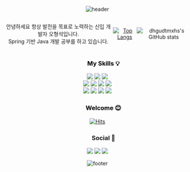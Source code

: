 <div align=center>

![header](https://capsule-render.vercel.app/api?type=waving&customColorList=0,2&height=220&section=header&text=형석`s%20github🎨&fontSize=40)

<div style="display: flex; justify-content: center; align-items: center;">

<p>안녕하세요 항상 발전을 목표로 노력하는 신입 개발자 오형석입니다. <br> Spring 기반 Java 개발 공부를 하고 있습니다.</p>

[![Top Langs](https://github-readme-stats.vercel.app/api/top-langs/?username=dhgudtmxhs&layout=compact)](https://github.com/dhgudtmxhs/github-readme-stats)

![dhgudtmxhs's GitHub stats](https://github-readme-stats.vercel.app/api?username=dhgudtmxhs&show_icons=true&theme=compact)

</div>

<h3 style="text-align: center; color: black;">　　My Skills 💡</h3>
    <img src="https://img.shields.io/badge/Java-yellow?style=flat&logo=openjdk&logoColor=red"/>
    <img src="https://img.shields.io/badge/Spring-green?style=flat&logo=spring&logoColor=black"/>
    <img src="https://img.shields.io/badge/Oracle-blue?style=flat&logo=oracle&logoColor=black"/> 
    <br>
    <img src="https://img.shields.io/badge/HTML-orange?style=flat&logo=html5&logoColor=black"/>
    <img src="https://img.shields.io/badge/css-blue?style=flat&logo=css3&logoColor=black"/>
    <img src="https://img.shields.io/badge/JavaScript-yellow?style=flat&logo=javascript&logoColor=black"/>
    <img src="https://img.shields.io/badge/JQuery-orange?style=flat&logo=jquery&logoColor=black"/> 
    <br>
    <img src="https://img.shields.io/badge/Eclipse-violet?style=flat&logo=eclipse&logoColor=black"/>
    <img src="https://img.shields.io/badge/VS Code-blue?style=flat&logo=vscode&logoColor=black"/>
    <img src="https://img.shields.io/badge/intellij-black?style=flat&logo=intellij idea&logoColor=white"/>
    <img src="https://img.shields.io/badge/GitHub-black?style=flat&logo=jquery&logoColor=red"/>

<h3 style="text-align: center; color: black;">　　Welcome 😊</h3>

[![Hits](https://hits.seeyoufarm.com/api/count/incr/badge.svg?url=https%3A%2F%2Fgithub.com%2Fdhgudtmxhs%2Fhit-counter&count_bg=%230F0F0F&title_bg=%23D72121&icon=&icon_color=%23E7E7E7&title=Welcome&edge_flat=false)](https://hits.seeyoufarm.com)


<h3 align="center">　　Social 🎈</h3>
<p align="center">
<a href="#"> <img src="https://img.shields.io/badge/Gmail-D14836?style=for-the-badge&logo=gmail&logoColor=white&link=#"/></a>
<a href="https://www.instagram.com/dhgudtmxhs"><img src="https://img.shields.io/badge/Instagram-%23E4405F.svg?style=for-the-badge&logo=Instagram&logoColor=white&link=https://www.instagram.com/dhgudtmxhs"/></a>
<a href="https://ohstone.notion.site/009f218850204b9bb1cb17501d677e99?pvs=4">
    <img src="http://img.shields.io/badge/-Notion-yellow?style=for-the-badge&logo=Notion&link=https://ohstone.notion.site/009f218850204b9bb1cb17501d677e99?pvs=4"/></a>
</p>


![footer](https://capsule-render.vercel.app/api?&type=waving&customColorList=0,2&height=220&section=footer)

</div>
